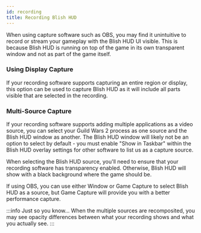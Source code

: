 ```yaml
---
id: recording
title: Recording Blish HUD
---
```


When using capture software such as OBS, you may find it unintuitive to record or stream your gameplay with the Blish HUD UI visible.  This is because Blish HUD is running on top of the game in its own transparent window and not as part of the game itself.

### Using Display Capture

If your recording software supports capturing an entire region or display, this option can be used to capture Blish HUD as it will include all parts visible that are selected in the recording.

### Multi-Source Capture

If your recording software supports adding multiple applications as a video source, you can select your Guild Wars 2 process as one source and the Blish HUD window as another.  The Blish HUD window will likely not be an option to select by default - you must enable "Show in Taskbar" within the Blish HUD overlay settings for other software to list us as a capture source.

When selecting the Blish HUD source, you'll need to ensure that your recording software has transparency enabled.  Otherwise, Blish HUD will show with a black background where the game should be.

If using OBS, you can use either Window or Game Capture to select Blish HUD as a source, but Game Capture will provide you with a better performance capture.

:::info Just so you know...
When the multiple sources are recomposited, you may see opacity differences between what your recording shows and what you actually see.
:::